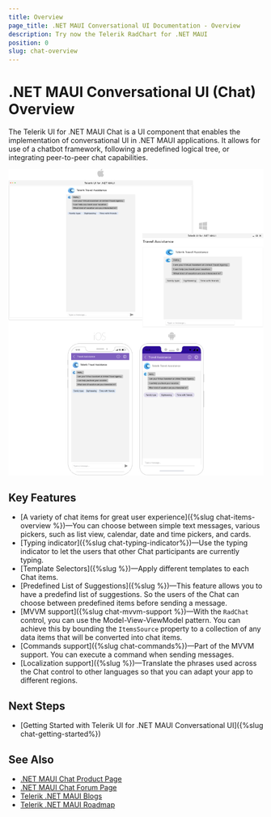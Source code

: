 ```yaml
---
title: Overview
page_title: .NET MAUI Conversational UI Documentation - Overview
description: Try now the Telerik RadChart for .NET MAUI
position: 0
slug: chat-overview
---
```


# .NET MAUI Conversational UI (Chat) Overview

The Telerik UI for .NET MAUI Chat is a UI component that enables the implementation of conversational UI in .NET MAUI applications. It allows for use of a chatbot framework, following a predefined logical tree, or integrating peer-to-peer chat capabilities.

![.NET MAUI Chat Overview](images/chat-overview.png)

## Key Features

* [A variety of chat items for great user experience]({%slug chat-items-overview %})&mdash;You can choose between simple text messages, various pickers, such as list view, calendar, date and time pickers, and cards.
* [Typing indicator]({%slug chat-typing-indicator%})&mdash;Use the typing indicator to let the users that other Chat participants are currently typing.
* [Template Selectors]({%slug %})&mdash;Apply different templates to each Chat items. 
* [Predefined List of Suggestions]({%slug %})&mdash;This feature allows you to have a predefind list of suggestions. So the users of the Chat can choose between predefined items before sending a message. 
* [MVVM support]({%slug chat-mvvm-support %})&mdash;With the `RadChat` control, you can use the Model-View-ViewModel pattern. You can achieve this by bounding the `ItemsSource` property to a collection of any data items that will be converted into chat items.
* [Commands support]({%slug chat-commands%})&mdash;Part of the MVVM support. You can execute a command when sending messages. 
* [Localization support]({%slug %})&mdash;Translate the phrases used across the Chat control to other languages so that you can adapt your app to different regions.

## Next Steps

- [Getting Started with Telerik UI for .NET MAUI Conversational UI]({%slug chat-getting-started%})

## See Also

- [.NET MAUI Chat Product Page](https://www.telerik.com/maui-ui/chat-(conversational-ui))
- [.NET MAUI Chat Forum Page](https://www.telerik.com/forums/maui?tagId=2061)
- [Telerik .NET MAUI Blogs](https://www.telerik.com/blogs/mobile-net-maui)
- [Telerik .NET MAUI Roadmap](https://www.telerik.com/support/whats-new/maui-ui/roadmap)
